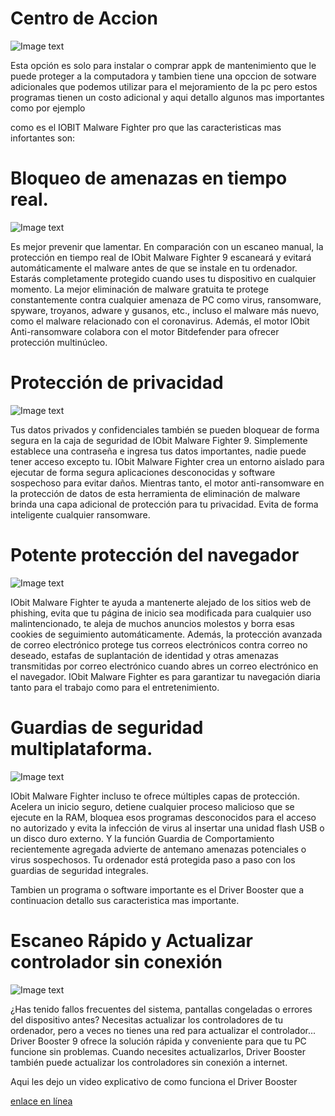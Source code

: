 # Centro de Accion

![Image text](https://static.filehorse.com/screenshots/firewalls-and-security/advanced-systemcare-ultimate-screenshot-05.png) 


Esta opción  es  solo  para  instalar  o   comprar  appk  de   mantenimiento que le puede proteger a la computadora 
y tambien tiene una opccion de sotware  adicionales que  podemos utilizar  para el mejoramiento de  la pc pero  estos  programas  tienen un costo  adicional  y aqui detallo algunos mas importantes  como  por ejemplo

como es el IOBIT Malware Fighter pro que las caracteristicas  mas  infortantes son:

# Bloqueo de amenazas en tiempo real.

![Image text](https://www.iobit.com/tpl/images/products/imffree/pr_mal.png) 

Es mejor prevenir que lamentar. En comparación con un escaneo manual, la protección en tiempo real de IObit Malware Fighter 9 escaneará y evitará automáticamente el malware antes de que se instale en tu ordenador. Estarás completamente protegido cuando uses tu dispositivo en cualquier momento. La mejor eliminación de malware gratuita te protege constantemente contra cualquier amenaza de PC como virus, ransomware, spyware, troyanos, adware y gusanos, etc., incluso el malware más nuevo, como el malware relacionado con el coronavirus. Además, el motor IObit Anti-ransomware colabora con el motor Bitdefender para ofrecer protección multinúcleo.

# Protección de privacidad
![Image text](https://www.iobit.com/tpl/images/products/imffree/pr_lockfiles.png) 

Tus datos privados y confidenciales también se pueden bloquear de forma segura en la caja de seguridad de IObit Malware Fighter 9. Simplemente establece una contraseña e ingresa tus datos importantes, nadie puede tener acceso excepto tu. IObit Malware Fighter crea un entorno aislado para ejecutar de forma segura aplicaciones desconocidas y software sospechoso para evitar daños. Mientras tanto, el motor anti-ransomware en la protección de datos de esta herramienta de eliminación de malware brinda una capa adicional de protección para tu privacidad. Evita de forma inteligente cualquier ransomware.

# Potente protección del navegador
![Image text](https://www.iobit.com/tpl/images/products/imffree/pr_dl.png)

IObit Malware Fighter te ayuda a mantenerte alejado de los sitios web de phishing, evita que tu página de inicio sea modificada para cualquier uso malintencionado, te aleja de muchos anuncios molestos y borra esas cookies de seguimiento automáticamente. Además, la protección avanzada de correo electrónico protege tus correos electrónicos contra correo no deseado, estafas de suplantación de identidad y otras amenazas transmitidas por correo electrónico cuando abres un correo electrónico en el navegador. IObit Malware Fighter es para garantizar tu navegación diaria tanto para el trabajo como para el entretenimiento.

# Guardias de seguridad multiplataforma.

![Image text](https://www.iobit.com/tpl/images/products/imffree/pr_ransom.png)


IObit Malware Fighter incluso te ofrece múltiples capas de protección. Acelera un inicio seguro, detiene cualquier proceso malicioso que se ejecute en la RAM, bloquea esos programas desconocidos para el acceso no autorizado y evita la infección de virus al insertar una unidad flash USB o un disco duro externo. Y la función Guardia de Comportamiento recientemente agregada advierte de antemano amenazas potenciales o virus sospechosos. Tu ordenador está protegida paso a paso con los guardias de seguridad integrales.

Tambien un programa o software  importante  es el Driver Booster  que a continuacion detallo  sus caracteristica mas  importante.

# Escaneo Rápido y Actualizar controlador sin conexión

![Image text](https://www.iobit.com/tpl/images/db-free/list-img01.svg)

¿Has tenido fallos frecuentes del sistema, pantallas congeladas o errores del dispositivo antes? Necesitas actualizar los controladores de tu ordenador, pero a veces no tienes una red para actualizar el controlador... Driver Booster 9 ofrece la solución rápida y conveniente para que tu PC funcione sin problemas. Cuando necesites actualizarlos, Driver Booster también puede actualizar los controladores sin conexión a internet.

Aqui les dejo  un video  explicativo de como funciona el Driver Booster 

[enlace en línea](https://www.youtube.com/watch?v=C1iHUH6xwjw)


